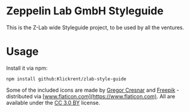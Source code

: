 # Zeppelin Lab GmbH Styleguide
This is the Z-Lab wide Styleguide project, to be used by all the ventures.

# Usage

Install it via npm:
```
npm install github:Klickrent/zlab-style-guide
```

Some of the included icons are made by [Gregor Cresnar](https://www.flaticon.com/authors/gregor-cresnar) and [Freepik](https://www.freepik.com) - distributed via [www.flaticon.com](https://www.flaticon.com). All are available under the [CC 3.0 BY](http://creativecommons.org/licenses/by/3.0/) license.
